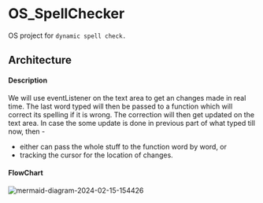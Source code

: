 # OS_SpellChecker
OS project for `dynamic spell check.`

## Architecture
#### Description
We will use eventListener on the text area to get an changes made in real time. The last word typed will then be passed to a function which will correct its spelling if it is wrong. The correction will then get updated on the text area. 
In case the some update is done in previous part of what typed till now, then - 
  - either can pass the whole stuff to the function word by word, or
  - tracking the cursor for the location of changes.

#### FlowChart
![mermaid-diagram-2024-02-15-154426](https://github.com/DPS-2005/OS_SpellChecker/assets/61118074/019995c3-10b1-4cc1-9ef5-e2ed6df683e1)
